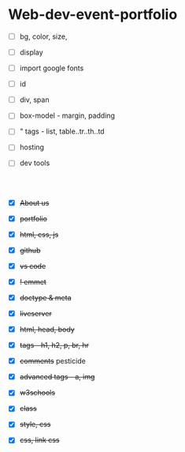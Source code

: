 # Web-dev-event-portfolio

- [ ] bg, color, size, 
- [ ] display
- [ ] import google fonts
- [ ] id
- [ ] div, span
- [ ] box-model - margin, padding
 - [ ]   "     tags - list, table..tr..th..td

- [ ] hosting
- [ ] dev tools

<br>
<br>

- [x] ~~About us~~
- [x]  ~~portfolio~~
- [x] ~~html, css, js~~
- [x] ~~github~~
- [x] ~~vs code~~
- [x] ~~! emmet~~
- [x] ~~doctype & meta~~
- [x] ~~liveserver~~
- [x] ~~html, head, body~~
- [x] ~~tags - h1, h2, p, br, hr~~
- [x] ~~comments~~
pesticide
- [x] ~~advanced tags - a, img~~

- [x] ~~w3schools~~
- [x] ~~class~~


- [x] ~~style, css~~
- [x] ~~css, link css~~

